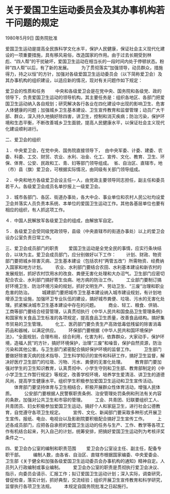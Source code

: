# 关于爱国卫生运动委员会及其办事机构若干问题的规定

1980年5月9日 国务院批准

<!-- INFO END -->

爱国卫生运动是提高全民族科学文化水平，保护人民健康，保证社会主义现代化建设的一项重要措施，具有移风易俗，改造国家的作用。由于过去长期受到林彪、“四人帮”的干扰破坏，爱国卫生运动在相当长的一段时间内处于停顿状态。粉碎“四人帮”以后，有了新的发展。
　　为了贯彻落实“加强领导，动员群众，措施得力，持之以恒”的方针，加强对各级爱国卫生运动委员会（以下简称爱卫会）及其办事机构的组织建设，以适应新的情况，现对有关问题作如下规定：

爱卫会的性质和任务
　　中央和各级爱卫会是在党中央、国务院和各级党、政的领导下，负责爱国卫生运动的领导机构。其主要任务是：组织各地区、各部门把爱国卫生运动纳入各自规划；研究解决各行各业在四化建设中出现的影响卫生、危害人体健康的问题；加强城乡卫生基本建设、卫生宣传教育和监督管理；动员广大干部、群众，深入持久地搞好除四害，讲卫生，控制和消灭疾病；防治污染，保护环境和生态平衡，不断改善城乡卫生面貌，提高人民健康水平，以保证社会主义现代化建设顺利进行。

二、爱卫会的组织

１．中央爱卫会，在党中央、国务院直接领导下，　由中央军委、计委、建委、农委、科委、工交、财贸、农业、水利、冶金、化工、宣传、文化、教育、卫生、环保、体育、公安、民政和工、青、妇等部门领导组成。　省、自治区、直辖市，地（市）县（旗）爱卫会，可根据实际情况，由同级有关部门领导组成。

２．中央和地方各级爱卫会设主任一人，由党政主要领导同志担任，副主任和委员若干人。各级爱卫会成员名单抄报上一级爱卫会。

３．城市各部门、各区、街道办事处，各大中企、事业单位和农村人民公社均设爱卫会并落实人员负责本系统、本单位的爱国卫生运动工作。其他各基层单位也要有相应的组织，有人抓这项工作。

４．中国人民解放军各级爱卫会的组成，由解放军自定。

５．各级爱卫会受同级党政领导，县级（中央直辖市的街道办事处）以上的爱卫会设办公室负责日常工作。

三、爱卫会成员部门的职责
　　爱国卫生运动是全党全民的事情，应实行条块结合，以块为主。爱卫会成员部门，应分别做好以下工作：
　　计划、财政、物资部门要把城乡除害灭病、卫生基本建设（包括农村“两管五改”）所需物资、经费纳入国家和地方计划。
　　农业、水利部门要结合农田、水利基本建设和新农村的发展规划，抓好农村饮用水的改良、粪便无害化处理和大办沼气。卫生部门应密切配合农业、水利部门搞好寄生虫病、地方病的防治工作。
　　工业部门要制订搞好环境卫生、防治环境污染的规划，抓好文明生产、劳动卫生、“三废”治理和职业危害的防治。
　　城建部门要把城市卫生基本建设纳入城市建设规划，有计划地增添卫生设施，加强环卫专业队伍的建设，搞好城市粪便、垃圾、污水的无害化处理。抓紧解决城市卫生基本建设中存在的问题。
　　商业、轻工、粮食、供销、工商等部门要结合经营管理，认真贯彻执行《中华人民共和国食品卫生管理条例》和国家有关食品卫生标准的各项规定，提高食品卫生质量，改善食品结构。搞好集市贸易的卫生管理。
　　化工、医药部门要负责生产高效低毒低残留的除害消毒药品和器械，以满足供应。
　　环保部门要根据《中华人民共和国环境保护法》，“全面规划，合理布局，综合利用，化害为利，依靠群众，大家动手，保护环境，造福人民”的方针，搞好环境保护，治理“三废”和噪音，保护自然资源，防治污染和其他公害。与卫生部门紧密配合搞好保护环境的监督工作。
　　卫生部门要做好除害灭病的技术指导、卫生科学知识的宣传和科研工作，搞好卫生监督，解决好医疗卫生部门的垃圾、污物、污水、粪便的无害化处理。
　　教育部门要加强对学生的卫生知识教育，认真贯彻中、小学生守则和卫生部、教育部制定的《中小学卫生工作暂行规定》等规定，改善学校环境，培养学生爱清洁、讲卫生的道德风尚，提高学生健康水平。组织学生积极参加爱国卫生运动和卫生宣传活动。
　　体育部门要坚持体育与卫生相结合，积极开展群众性体育活动，增强人民体质。
　　公安部门要根据人民警察职责条例、治安管理处罚条例和刑法有关内容的条款，加强对公共卫生和市容的管理。
　　工会、共青团、妇联要组织工人、共青团员、妇女积极参加爱国卫生运动，搞好个人和家庭卫生，进行社会公德教育，自觉遵守各项卫生规定。
　　宣传、文化、新闻部门要采取多种形式开展卫生宣传。报纸、电台、电视台以及影剧院要积极配合搞好卫生宣传工作。
　　上述各成员部门，应把各自承担的爱国卫生运动的任务与生产、工作、教学等各项工作有机结合起来，列入自己的计划，统筹安排，把搞好爱国卫生运动列为考核评奖条件之一。

四、爱卫会办公室的编制和职责范围
　　爱卫会办公室设主任、副主任，配备专职干部。
　　编制人数，由各省、自治区、直辖市根据国家编委、中央爱委会、卫生部《关于健全和加强各级爱国卫生运动委员会办事机构的通知》精神自定。人员列入行政编制或事业编制。
　　爱卫会办公室的职责是贯彻执行爱卫会决议、指示，向委员会请示、汇报工作；拟订爱国卫生运动计划；深入实际，调查研究，督促检查，落实计划，抓好典型，交流经验；组织开展卫生宣传教育和科学研究，监督执行各项卫生法规。
　　本规定自国务院批准之日起施行。

